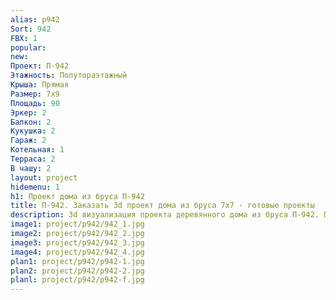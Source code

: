 ```yaml
---
alias: p942
Sort: 942
FBX: 1
popular: 
new: 
Проект: П-942
Этажность: Полутораэтажный
Крыша: Прямая
Размер: 7х9
Площадь: 90
Эркер: 2
Балкон: 2
Кукушка: 2
Гараж: 2
Котельная: 1
Терраса: 2
В чашу: 2
layout: project
hidemenu: 1
h1: Проект дома из бруса П-942
title: П-942. Заказать 3d проект дома из бруса 7х7 - готовые проекты
description: 3d визуализация проекта деревянного дома из бруса П-942. Площадь 90 м2, размер 7х7. Вы можете внести любые изменения в проект.
image1: project/p942/942_1.jpg
image2: project/p942/942_2.jpg
image3: project/p942/942_3.jpg
image4: project/p942/942_4.jpg
plan1: project/p942/p942-1.jpg
plan2: project/p942/p942-2.jpg
planl: project/p942/p942-f.jpg
---
```

